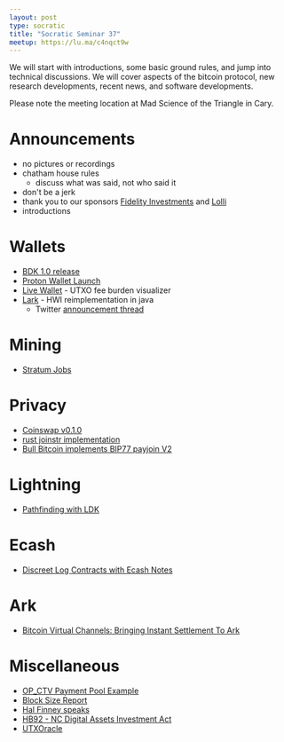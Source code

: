 ```yaml
---
layout: post
type: socratic
title: "Socratic Seminar 37"
meetup: https://lu.ma/c4nqct9w
---
```


We will start with introductions, some basic ground rules, and jump into technical discussions. We will cover aspects of the bitcoin protocol, new research developments, recent news, and software developments.

Please note the meeting location at Mad Science of the Triangle in Cary.

# Announcements

- no pictures or recordings
- chatham house rules
  - discuss what was said, not who said it
- don't be a jerk
- thank you to our sponsors [Fidelity Investments](https://www.fidelity.com/) and [Lolli](https://www.lolli.com/)
- introductions

# Wallets
- [BDK 1.0 release](https://github.com/bitcoindevkit/bdk/releases)
- [Proton Wallet Launch](https://proton.me/blog/wallet-launch)
- [Live Wallet](https://livewallet.space/) - UTXO fee burden visualizer
- [Lark](https://github.com/sparrowwallet/larkapp) - HWI reimplementation in java
  - Twitter [announcement thread](https://x.com/craigraw/status/1863882416546271714)

# Mining
- [Stratum Jobs](https://mempool.space/stratum)

# Privacy
- [Coinswap v0.1.0](https://github.com/citadel-tech/coinswap/releases/tag/v0.1.0)
- [rust joinstr implementation](https://github.com/pythcoiner/joinstr)
- [Bull Bitcoin implements BIP77 payjoin V2](https://www.bullbitcoin.com/blog/bull-bitcoin-wallet-payjoin)

# Lightning
- [Pathfinding with LDK](https://lightningdevkit.org/blog/ldk-pathfinding/)

# Ecash
- [Discreet Log Contracts with Ecash Notes](https://conduition.io/cryptography/ecash-dlc/)

# Ark
- [Bitcoin Virtual Channels: Bringing Instant Settlement To Ark](https://arkdev.info/blog/bitcoin-virtual-channels/)

# Miscellaneous
- [OP_CTV Payment Pool Example](https://github.com/stutxo/op_ctv_payment_pool)
- [Block Size Report](https://research.mempool.space/block-size-report/)
- [Hal Finney speaks](https://njump.me/nevent1qqsf0a3jdehefr36ks70rsz04c75lfu5kdxwn49h8zm2hs8rqtrt58spzemhxue69uhkummnw3ezuum5v94k27fwdejhgq3q3fce6s3x325jta439097ddj97mkg9mlxf6kfrkhexh7uenclpljs0hedgz)
- [HB92 - NC Digital Assets Investment Act](https://www.carolinajournal.com/nc-moves-toward-cryptocurrency-adoption-with-new-bill-for-state-investments-in-digital-assets/)
- [UTXOracle](https://utxo.live/oracle/)